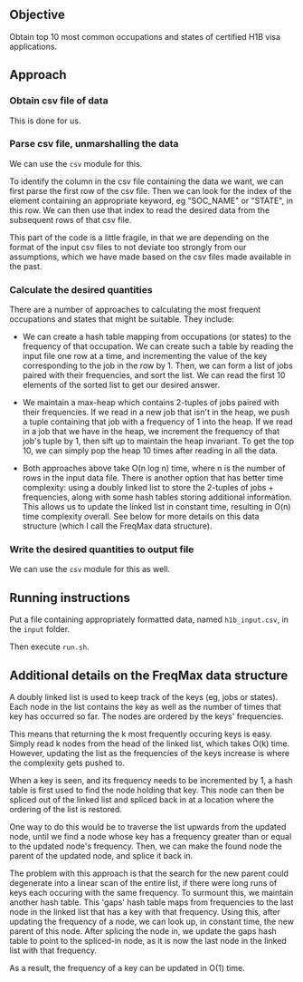 ## Objective

Obtain top 10 most common occupations and states of certified H1B visa applications.


## Approach

### Obtain csv file of data

This is done for us.


### Parse csv file, unmarshalling the data

We can use the `csv` module for this.

To identify the column in the csv file containing the data we want, we can first parse the first row of the csv file. Then we can look for the index of the element containing an appropriate keyword, eg "SOC_NAME" or "STATE", in this row. We can then use that index to read the desired data from the subsequent rows of that csv file.

This part of the code is a little fragile, in that we are depending on the format of the input csv files to not deviate too strongly from our assumptions, which we have made based on the csv files made available in the past.

### Calculate the desired quantities

There are a number of approaches to calculating the most frequent occupations and states that might be suitable. They include:

- We can create a hash table mapping from occupations (or states) to the frequency of that occupation. We can create such a table by reading the input file one row at a time, and incrementing the value of the key corresponding to the job in the row by 1. Then, we can form a list of jobs paired with their frequencies, and sort the list. We can read the first 10 elements of the sorted list to get our desired answer.

- We maintain a max-heap which contains 2-tuples of jobs paired with their frequencies. If we read in a new job that isn't in the heap, we push a tuple containing that job with a frequency of 1 into the heap. If we read in a job that we have in the heap, we increment the frequency of that job's tuple by 1, then sift up to maintain the heap invariant. To get the top 10, we can simply pop the heap 10 times after reading in all the data.

- Both approaches above take O(n log n) time, where n is the number of rows in the input data file. There is another option that has better time complexity: using a doubly linked list to store the 2-tuples of jobs + frequencies, along with some hash tables storing additional information. This allows us to update the linked list in constant time, resulting in O(n) time complexity overall. See below for more details on this data structure (which I call the FreqMax data structure).


### Write the desired quantities to output file

We can use the `csv` module for this as well.


## Running instructions

Put a file containing appropriately formatted data, named `h1b_input.csv`, in the `input` folder.

Then execute `run.sh`.


## Additional details on the FreqMax data structure

A doubly linked list is used to keep track of the keys (eg, jobs or states). Each node in the list contains the key as well as the number of times that key has occurred so far. The nodes are ordered by the keys' frequencies.

This means that returning the k most frequently occuring keys is easy. Simply read k nodes from the head of the linked list, which takes O(k) time. However, updating the list as the frequencies of the keys increase is where the complexity gets pushed to.

When a key is seen, and its frequency needs to be incremented by 1, a hash table is first used to find the node holding that key. This node can then be spliced out of the linked list and spliced back in at a location where the ordering of the list is restored.

One way to do this would be to traverse the list upwards from the updated node, until we find a node whose key has a frequency greater than or equal to the updated node's frequency. Then, we can make the found node the parent of the updated node, and splice it back in.

The problem with this approach is that the search for the new parent could degenerate into a linear scan of the entire list, if there were long runs of keys each occuring with the same frequency. To surmount this, we maintain another hash table. This 'gaps' hash table maps from frequencies to the last node in the linked list that has a key with that frequency. Using this, after updating the frequency of a node, we can look up, in constant time, the new parent of this node. After splicing the node in, we update the gaps hash table to point to the spliced-in node, as it is now the last node in the linked list with that frequency. 

As a result, the frequency of a key can be updated in O(1) time.

